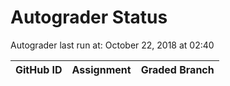 # Autograder Status
Autograder last run at: October 22, 2018 at 02:40

| GitHub ID | Assignment | Graded Branch |
|-----------|------------|---------------|
